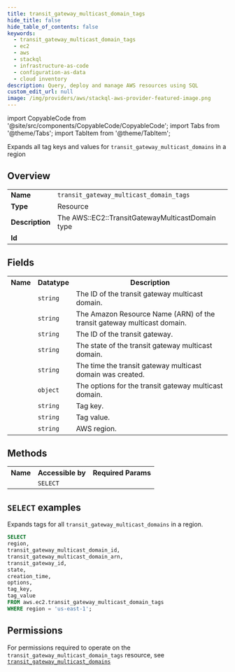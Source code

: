 ```yaml
---
title: transit_gateway_multicast_domain_tags
hide_title: false
hide_table_of_contents: false
keywords:
  - transit_gateway_multicast_domain_tags
  - ec2
  - aws
  - stackql
  - infrastructure-as-code
  - configuration-as-data
  - cloud inventory
description: Query, deploy and manage AWS resources using SQL
custom_edit_url: null
image: /img/providers/aws/stackql-aws-provider-featured-image.png
---
```


import CopyableCode from '@site/src/components/CopyableCode/CopyableCode';
import Tabs from '@theme/Tabs';
import TabItem from '@theme/TabItem';

Expands all tag keys and values for <code>transit_gateway_multicast_domains</code> in a region

## Overview
<table><tbody>
<tr><td><b>Name</b></td><td><code>transit_gateway_multicast_domain_tags</code></td></tr>
<tr><td><b>Type</b></td><td>Resource</td></tr>
<tr><td><b>Description</b></td><td>The AWS::EC2::TransitGatewayMulticastDomain type</td></tr>
<tr><td><b>Id</b></td><td><CopyableCode code="aws.ec2.transit_gateway_multicast_domain_tags" /></td></tr>
</tbody></table>

## Fields
<table><tbody><tr><th>Name</th><th>Datatype</th><th>Description</th></tr><tr><td><CopyableCode code="transit_gateway_multicast_domain_id" /></td><td><code>string</code></td><td>The ID of the transit gateway multicast domain.</td></tr>
<tr><td><CopyableCode code="transit_gateway_multicast_domain_arn" /></td><td><code>string</code></td><td>The Amazon Resource Name (ARN) of the transit gateway multicast domain.</td></tr>
<tr><td><CopyableCode code="transit_gateway_id" /></td><td><code>string</code></td><td>The ID of the transit gateway.</td></tr>
<tr><td><CopyableCode code="state" /></td><td><code>string</code></td><td>The state of the transit gateway multicast domain.</td></tr>
<tr><td><CopyableCode code="creation_time" /></td><td><code>string</code></td><td>The time the transit gateway multicast domain was created.</td></tr>
<tr><td><CopyableCode code="options" /></td><td><code>object</code></td><td>The options for the transit gateway multicast domain.</td></tr>
<tr><td><CopyableCode code="tag_key" /></td><td><code>string</code></td><td>Tag key.</td></tr>
<tr><td><CopyableCode code="tag_value" /></td><td><code>string</code></td><td>Tag value.</td></tr>
<tr><td><CopyableCode code="region" /></td><td><code>string</code></td><td>AWS region.</td></tr>
</tbody></table>

## Methods

<table><tbody>
  <tr>
    <th>Name</th>
    <th>Accessible by</th>
    <th>Required Params</th>
  </tr>
  <tr>
    <td><CopyableCode code="list_resources" /></td>
    <td><code>SELECT</code></td>
    <td><CopyableCode code="region" /></td>
  </tr>
</tbody></table>

## `SELECT` examples
Expands tags for all <code>transit_gateway_multicast_domains</code> in a region.
```sql
SELECT
region,
transit_gateway_multicast_domain_id,
transit_gateway_multicast_domain_arn,
transit_gateway_id,
state,
creation_time,
options,
tag_key,
tag_value
FROM aws.ec2.transit_gateway_multicast_domain_tags
WHERE region = 'us-east-1';
```


## Permissions

For permissions required to operate on the <code>transit_gateway_multicast_domain_tags</code> resource, see <a href="/providers/aws/ec2/transit_gateway_multicast_domains/#permissions"><code>transit_gateway_multicast_domains</code></a>


